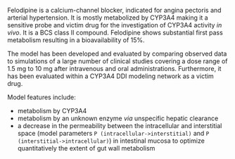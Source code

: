 Felodipine is a calcium-channel blocker, indicated for angina pectoris and arterial hypertension. It is mostly metabolized by CYP3A4 making it a sensitive probe and victim drug for the investigation of CYP3A4 activity *in vivo*. It is a BCS class II compound. Felodipine shows substantial first pass metabolism resulting in a bioavailability of 15%. 

The model has been developed and evaluated by comparing observed data to simulations of a large number of clinical studies covering a dose range of 1.5 mg to 10 mg after intravenous and oral administrations. Furthermore, it has been evaluated within a CYP3A4 DDI modeling network as a victim drug. 

Model features include:

- metabolism by CYP3A4
- metabolism by an unknown enzyme *via* unspecific hepatic clearance
- a decrease in the permeability between the intracellular and interstitial space (model parameters `P (intracellular->interstitial)` and `P (interstitial->intracellular)`) in intestinal mucosa to optimize quantitatively the extent of gut wall metabolism

